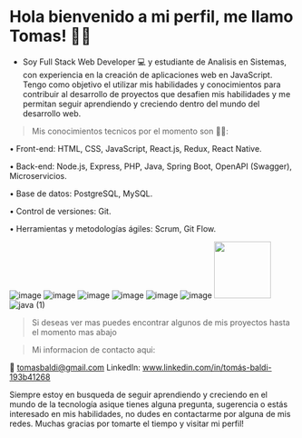 # Hola bienvenido a mi perfil, me llamo Tomas! 🙋‍♂️ 

- Soy Full Stack Web Developer 💻 y estudiante de Analisis en Sistemas, con experiencia en la creación de aplicaciones web en JavaScript. Tengo como objetivo el utilizar mis habilidades y conocimientos para contribuir al desarrollo de proyectos que desafien mis habilidades y me permitan seguir aprendiendo y creciendo dentro del mundo del desarrollo web.

> Mis conocimientos tecnicos por el momento son 👨‍💻:

• Front-end: HTML, CSS, JavaScript, React.js, Redux, React Native.

• Back-end: Node.js, Express, PHP, Java, Spring Boot, OpenAPI (Swagger), Microservicios.

• Base de datos: PostgreSQL, MySQL.

• Control de versiones: Git.

• Herramientas y metodologías ágiles: Scrum, Git Flow.

![image](https://github.com/TomiB98/Tomas-Baldi/assets/112419982/e745e823-14f2-4a10-8fd9-b8c433c91fff) ![image](https://github.com/TomiB98/Tomas-Baldi/assets/112419982/c8b63429-c814-4024-b3da-a4e19bcc9ab2) ![image](https://github.com/TomiB98/Tomas-Baldi/assets/112419982/a53a87f3-96e6-4a4e-af31-1bb2dd5d5f5e) ![image](https://github.com/TomiB98/Tomas-Baldi/assets/112419982/dd8fa2dc-8035-4e2e-9f87-cd5df7e7dd89) ![image](https://github.com/TomiB98/Tomas-Baldi/assets/112419982/24307a10-51c6-4a84-8856-625cce0e2899) ![image](https://github.com/TomiB98/Tomas-Baldi/assets/112419982/2b19d7ca-ce20-45bf-8b1d-620f05028b3c)
<img src="https://github.com/user-attachments/assets/8a6aa0ef-a985-464a-9b82-402e47169ff5" width="100" height="100">
![java (1)](https://github.com/user-attachments/assets/229fedfa-7d2b-43e6-9dfb-9187cfa853dc)











> Si deseas ver mas puedes encontrar algunos de mis proyectos hasta el momento mas abajo

> Mi informacion de contacto aqui:

📧 tomasbaldi@gmail.com
LinkedIn: www.linkedin.com/in/tomás-baldi-193b41268


Siempre estoy en busqueda de seguir aprendiendo y creciendo en el mundo de la tecnología asique tienes alguna pregunta, sugerencia o estás interesado en mis habilidades, no dudes en contactarme por alguna de mis redes. Muchas gracias por tomarte el tiempo y visitar mi perfil!
